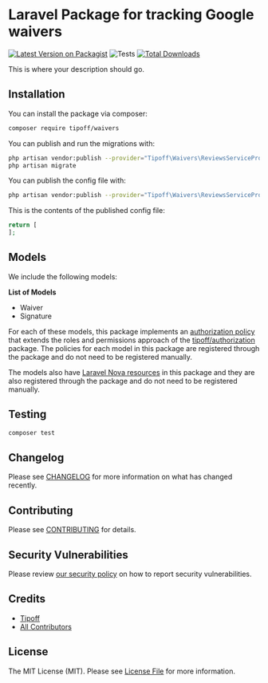 # Laravel Package for tracking Google waivers

[![Latest Version on Packagist](https://img.shields.io/packagist/v/tipoff/waivers.svg?style=flat-square)](https://packagist.org/packages/tipoff/waivers)
![Tests](https://github.com/tipoff/waivers/workflows/Tests/badge.svg)
[![Total Downloads](https://img.shields.io/packagist/dt/tipoff/waivers.svg?style=flat-square)](https://packagist.org/packages/tipoff/waivers)

This is where your description should go.

## Installation

You can install the package via composer:

```bash
composer require tipoff/waivers
```

You can publish and run the migrations with:

```bash
php artisan vendor:publish --provider="Tipoff\Waivers\ReviewsServiceProvider" --tag="waivers-migrations"
php artisan migrate
```

You can publish the config file with:

```bash
php artisan vendor:publish --provider="Tipoff\Waivers\ReviewsServiceProvider" --tag="waivers-config"
```

This is the contents of the published config file:

```php
return [
];
```

## Models

We include the following models:

**List of Models**

- Waiver
- Signature

For each of these models, this package implements an [authorization policy](https://laravel.com/docs/8.x/authorization) that extends the roles and permissions approach of the [tipoff/authorization](https://github.com/tipoff/authorization) package. The policies for each model in this package are registered through the package and do not need to be registered manually.

The models also have [Laravel Nova resources](https://nova.laravel.com/docs/3.0/resources/) in this package and they are also registered through the package and do not need to be registered manually.

## Testing

```bash
composer test
```

## Changelog

Please see [CHANGELOG](CHANGELOG.md) for more information on what has changed recently.

## Contributing

Please see [CONTRIBUTING](.github/CONTRIBUTING.md) for details.

## Security Vulnerabilities

Please review [our security policy](../../security/policy) on how to report security vulnerabilities.

## Credits

- [Tipoff](https://github.com/tipoff)
- [All Contributors](../../contributors)

## License

The MIT License (MIT). Please see [License File](LICENSE.md) for more information.
